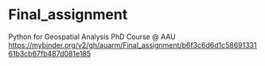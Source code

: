 # Final_assignment
Python for Geospatial Analysis PhD Course @ AAU
https://mybinder.org/v2/gh/auarm/Final_assignment/b6f3c6d6d1c5869133161b3cb67fb487d081e185

